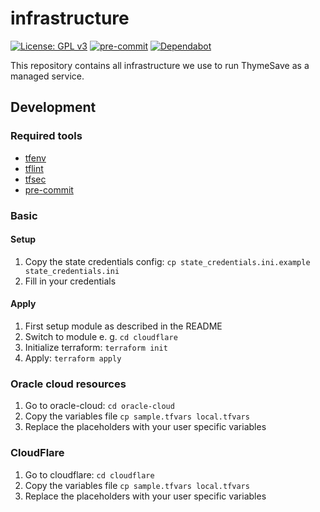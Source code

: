 infrastructure
===
[![License: GPL v3](https://img.shields.io/badge/License-MIT-blue.svg)](https://opensource.org/licenses/MIT)
[![pre-commit](https://img.shields.io/badge/%E2%9A%93%20%20pre--commit-enabled-success)](https://pre-commit.com/)
[![Dependabot](https://badgen.net/badge/Dependabot/enabled/green?icon=dependabot)](https://dependabot.com/)

This repository contains all infrastructure we use to run ThymeSave as a managed service.

## Development

### Required tools

- [tfenv](https://github.com/tfutils/tfenv)
- [tflint](https://github.com/terraform-linters/tflint)
- [tfsec](https://github.com/aquasecurity/tfsec)
- [pre-commit](https://pre-commit.com/)

### Basic

#### Setup

1. Copy the state credentials config: `cp state_credentials.ini.example state_credentials.ini`
2. Fill in your credentials

#### Apply

1. First setup module as described in the README
2. Switch to module e. g. `cd cloudflare`
3. Initialize terraform: `terraform init`
4. Apply: `terraform apply`

### Oracle cloud resources

1. Go to oracle-cloud: `cd oracle-cloud`
2. Copy the variables file `cp sample.tfvars local.tfvars`
3. Replace the placeholders with your user specific variables

### CloudFlare
1. Go to cloudflare: `cd cloudflare`
2. Copy the variables file `cp sample.tfvars local.tfvars`
3. Replace the placeholders with your user specific variables
